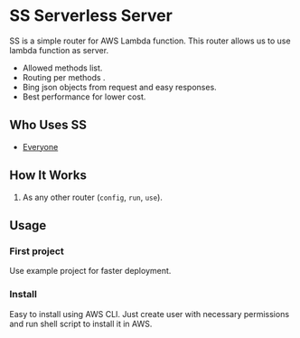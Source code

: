 # SS Serverless Server 

SS is a simple router for AWS Lambda function. This router allows us to use lambda function as server.

* Allowed methods list.
* Routing per methods .
* Bing json objects from request and easy responses.
* Best performance for lower cost.

## Who Uses SS

* [Everyone](#)

## How It Works

1. As any other router (`config`, `run`, `use`).


## Usage

### First project

Use example project for faster deployment.

### Install

Easy to install using AWS CLI. Just create user with necessary permissions and run shell script to install it in AWS.
